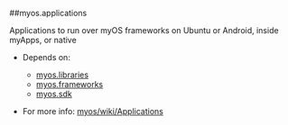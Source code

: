 ##myos.applications

Applications to run over myOS frameworks on Ubuntu or Android, inside myApps, or native

* Depends on:
  * [myos.libraries](https://github.com/amraboelela/myos.libraries)
  * [myos.frameworks](https://github.com/amraboelela/myos.frameworks)
  * [myos.sdk](https://github.com/amraboelela/myos.sdk)

* For more info:
[myos/wiki/Applications](https://github.com/amraboelela/myos/wiki/Applications)
